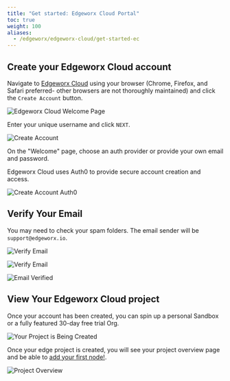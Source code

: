 ```yaml
---
title: "Get started: Edgeworx Cloud Portal"
toc: true
weight: 100
aliases:
  - /edgeworx/edgeworx-cloud/get-started-ec
---
```


## Create your Edgeworx Cloud account

Navigate to [Edgeworx Cloud](https://cloud.edgeworx.io/welcome) using your browser (Chrome, Firefox,
and Safari preferred- other browsers are not thoroughly maintained) and click the `Create Account`
button.

![Edgeworx Cloud Welcome Page](/images/splash_page.png)

Enter your unique username and click `NEXT`.

![Create Account](</images/username_modal.png>)

On the "Welcome" page, choose an auth provider or provide your own email and password.

Edgeworx Cloud uses Auth0 to provide secure account creation and access.

![Create Account Auth0](</images/auth0.png>)

## Verify Your Email

You may need to check your spam folders. The email sender will be `support@edgeworx.io`.

![Verify Email](</images/verification_modal.png>)

![Verify Email](</images/verification_email.png>)

![Email Verified](</images/verified_modal.png>)

## View Your Edgeworx Cloud project

Once your account has been created, you can spin up a personal Sandbox or a fully featured 30-day free trial Org.

![Your Project is Being Created](</images/sandbox_loading.png>)

Once your edge project is created, you will see your project overview page and be able
to [add your first node!](/docs/cloud/adding-nodes).

![Project Overview](/images/sandbox.png)
